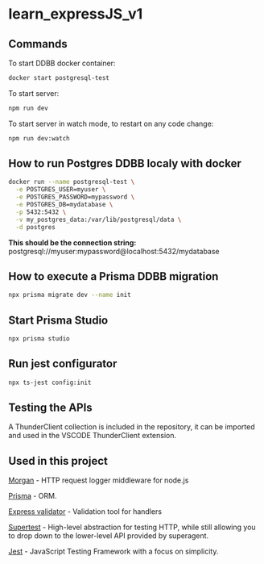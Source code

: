 # learn_expressJS_v1

## Commands

To start DDBB docker container:

```bash
docker start postgresql-test
```

To start server:

```bash
npm run dev
```

To start server in watch mode, to restart on any code change:

```bash
npm run dev:watch
```

## How to run Postgres DDBB localy with docker

```bash
docker run --name postgresql-test \
  -e POSTGRES_USER=myuser \
  -e POSTGRES_PASSWORD=mypassword \
  -e POSTGRES_DB=mydatabase \
  -p 5432:5432 \
  -v my_postgres_data:/var/lib/postgresql/data \
  -d postgres
  ```

  **This should be the connection string:**
  postgresql://myuser:mypassword@localhost:5432/mydatabase

## How to execute a Prisma DDBB migration

```bash
npx prisma migrate dev --name init
```

## Start Prisma Studio

```bash
npx prisma studio
```

## Run jest configurator

```bash
npx ts-jest config:init
```

## Testing the APIs

A ThunderClient collection is included in the repository, it can be imported and used in the VSCODE ThunderClient extension.

## Used in this project

[Morgan](https://github.com/expressjs/morgan) -  HTTP request logger middleware for node.js

[Prisma](https://github.com/prisma/prisma) - ORM.

[Express validator](https://www.npmjs.com/package/express-validator) - Validation tool for handlers

[Supertest](https://www.npmjs.com/package/supertest) - High-level abstraction for testing HTTP, while still allowing you to drop down to the lower-level API provided by superagent.

[Jest](https://jestjs.io/) - JavaScript Testing Framework with a focus on simplicity.
